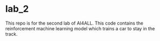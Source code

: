 # lab_2
This repo is for the second lab of AI4ALL.
This code contains the reinforcement machine learning model which trains a car to stay in the track.
